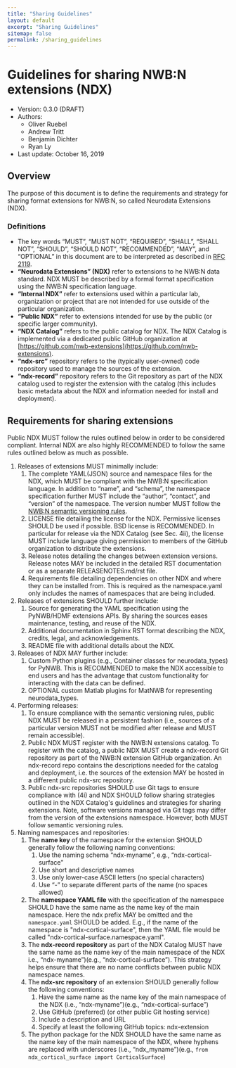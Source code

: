 ```yaml
---
title: "Sharing Guidelines"
layout: default
excerpt: "Sharing Guidelines"
sitemap: false
permalink: /sharing_guidelines
---
```


# Guidelines for sharing NWB:N extensions (NDX)
* Version: 0.3.0 (DRAFT)
* Authors:
   * Oliver Ruebel
   * Andrew Tritt
   * Benjamin Dichter
   * Ryan Ly
* Last update: October 16, 2019


## Overview
The purpose of this document is to define the requirements and strategy for sharing format extensions for NWB:N, so called Neurodata Extensions (NDX).

### Definitions

* The key words “MUST”, “MUST NOT”, “REQUIRED”, “SHALL”, “SHALL NOT”, “SHOULD”, “SHOULD NOT”, “RECOMMENDED”, “MAY”, and “OPTIONAL” in this document are to be interpreted as described in [RFC 2119](https://www.ietf.org/rfc/rfc2119.txt).
* **“Neurodata Extensions” (NDX)** refer to extensions to he NWB:N data standard. NDX MUST be described by a formal format specification using the NWB:N specification language.
* **“Internal NDX”** refer to extensions used within a particular lab, organization or project that are not intended for use outside of the particular organization.
* **“Public NDX”** refer to extensions intended for use by the public (or specific larger community).
* **“NDX Catalog”** refers to the public catalog for NDX. The NDX Catalog is implemented via a dedicated public GitHub organization at [https://github.com/nwb-extensions](https://github.com/nwb-extensions).
* **“ndx-src”** repository refers to the (typically user-owned) code repository used to manage the sources of the extension.
* **“ndx-record”** repository refers to the Git repository as part of the NDX catalog used to register the extension with the catalog (this includes basic metadata about the NDX and information needed for install and deployment).

## Requirements for sharing extensions
Public NDX MUST follow the rules outlined below in order to be considered compliant. Internal NDX are also highly  RECOMMENDED to follow the same rules outlined below as much as possible.

1. Releases of extensions MUST minimally include:
   1. The complete YAML(JSON)  source and namespace files for the NDX, which MUST be compliant with the NWB:N specification language. In addition to “name”, and “schema”,  the namespace specification further MUST include the “author”, “contact”, and “version” of the namespace. The version number MUST follow the <a href="{{ site.url }}{{ site.baseurl }}/versioning_guidelines">NWB:N semantic versioning rules</a>.
   1. LICENSE file detailing the license for the NDX. Permissive licenses SHOULD be used if possible. BSD license is RECOMMENDED. In particular for release via the NDX Catalog (see Sec. 4ii), the license MUST include language giving permission to members of the GitHub organization to distribute the extensions.
   1. Release notes detailing the changes between extension versions. Release notes MAY be included in the detailed RST documentation or as a separate RELEASENOTES.md/rst file.
   1. Requirements file detailing dependencies on other NDX and where they can be installed from. This is required as the namespace.yaml only includes the names of namespaces that are being included.
1. Releases of extensions SHOULD further include:
   1. Source for generating the YAML specification using the PyNWB/HDMF extensions APIs. By sharing the sources eases maintenance, testing, and reuse of the NDX.
   1. Additional documentation in Sphinx RST format describing the NDX, credits, legal, and acknowledgements.
   1. README file with additional details about the NDX.
1. Releases of NDX MAY further include:
   1. Custom Python plugins (e.g., Container classes for neurodata_types) for PyNWB. This is RECOMMENDED to make the NDX accessible to end users and has the advantage that custom functionality for interacting with the data can be defined.
   1. OPTIONAL custom Matlab plugins for MatNWB for representing neurodata_types.
1. Performing releases:
   1. To ensure compliance with the semantic versioning rules, public NDX MUST be released in a persistent fashion (i.e., sources of a particular version MUST not be modified after release and MUST remain accessible).
   1. Public NDX MUST register with the NWB:N extensions catalog. To register with the catalog, a public NDX MUST create a ndx-record Git repository as part of the NWB:N extension GitHub organization. An ndx-record repo contains the descriptions needed for the catalog and deployment, i.e. the sources of the extension MAY be hosted in a different public ndx-src repository.
   1. Public ndx-src repositories SHOULD use Git tags to ensure compliance with (4i) and NDX SHOULD follow sharing strategies outlined in the NDX Catalog's guidelines and strategies for sharing extensions. Note, software versions managed via Git tags may differ from the version of the extensions namespace. However, both MUST follow semantic versioning rules.
1. Naming namespaces and repositories:
   1. The **name key** of the namespace for the extension SHOULD generally follow the following naming conventions:
      1. Use the naming schema “ndx-myname”, e.g., “ndx-cortical-surface”
      1. Use short and descriptive names
      1. Use only lower-case ASCII letters (no special characters)
      1. Use “-” to separate different parts of the name (no spaces allowed)
   1. The **namespace YAML file** with the specification of the namespace SHOULD have the same name as the name key of the main namespace. Here the ndx prefix MAY be omitted and the ``namespace.yaml`` SHOULD be added. E.g., if the name of the namespace is "ndx-cortical-surface", then the YAML file would be called "ndx-cortical-surface.namespace.yaml".
   1. The **ndx-record repository** as part of the NDX Catalog MUST have the same name as the name key of the main namespace of the NDX i.e., “ndx-myname”)(e.g., “ndx-cortical-surface”). This strategy helps ensure that there are no name conflicts between public NDX namespace names.
   1. The **ndx-src repository** of an extension SHOULD generally follow the following conventions:
       1. Have the same name as the name key of the main namespace of the NDX (i.e., “ndx-myname”)(e.g., “ndx-cortical-surface”)
       1. Use GitHub (preferred) (or other public Git hosting service)
       1. Include a description and URL
       1. Specify at least the following GitHub topics: ndx-extension
   1. The python package for the NDX SHOULD have the same name as the name key of the main namespace of the NDX, where hyphens are replaced with underscores (i.e., “ndx_myname”)(e.g., ``from ndx_cortical_surface import CorticalSurface``)
